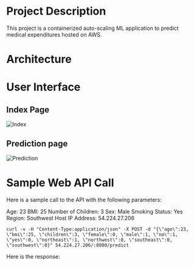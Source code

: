 # Project Description
This project is a containerized auto-scaling ML application to predict medical expenditures hosted on AWS. 

# Architecture

# User Interface 
## Index Page

![Index](https://raw.githubusercontent.com/joekrinke15/MLModelDeployment/master/UI.PNG)

## Prediction page
![Prediction](https://raw.githubusercontent.com/joekrinke15/MLModelDeployment/master/SampleOutput.PNG)
# Sample Web API Call

Here is a sample call to the API with the following parameters:

Age: 23
BMI: 25
Number of Children: 3
Sex: Male
Smoking Status: Yes
Region: Southwest
Host IP Address: 54.224.27.206

```
curl -v -H "Content-Type:application/json" -X POST -d "{\"age\":23, \"bmi\":25, \"children\":3, \"female\":0, \"male\":1, \"no\":1, \"yes\":0, \"northeast\":1, \"northwest\":0, \"southeast\":0, \"southwest\":0}" 54.224.27.206/:8080/predict
```

Here is the response:
```
```
